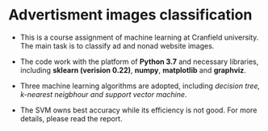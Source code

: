 # Advertisment images classification


- This is a course assignment of machine learning at Cranfield university. The main task is to classify ad and nonad website images.

- The code work with the platform of **Python 3.7** and necessary libraries, including **sklearn (verision 0.22)**, **numpy**, **matplotlib** and **graphviz**.

- Three machine learning algorithms are adopted, including *decision tree, k-nearest neigbhour and support vector machine*.

- The SVM owns best accuracy while its efficiency is not good. For more details, please read the report.
